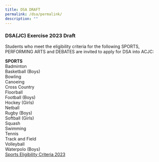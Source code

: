 ```yaml
---
title: DSA DRAFT
permalink: /dsa/permalink/
description: ""
---
```

### DSA(JC) Exercise 2023 Draft
Students who meet the eligibility criteria for the following SPORTS, PERFORMING ARTS and DEBATES are invited to apply for DSA into ACJC:

**SPORTS**<br>
Badminton<br>
Basketball (Boys)<br>
Bowling<br>
Canoeing<br>
Cross Country<br>
Floorball<br>
Football (Boys)<br>
Hockey (Girls)<br>
Netball<br>
Rugby (Boys)<br>
Softball (Girls)<br>
Squash<br>
Swimming<br>
Tennis<br>
Track and Field<br>
Volleyball<br>
Waterpolo (Boys)<br>
<a target="_blank" href="/files/dsa/dsa sports eligibility criteria 2023.pdf">Sports Eligibility Criteria 2023</a>